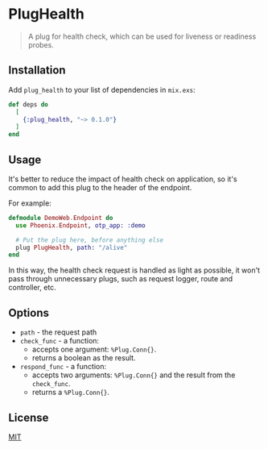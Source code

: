 # PlugHealth

> A plug for health check, which can be used for liveness or readiness probes.

## Installation

Add `plug_health` to your list of dependencies in `mix.exs`:

```elixir
def deps do
  [
    {:plug_health, "~> 0.1.0"}
  ]
end
```

## Usage

It's better to reduce the impact of health check on application, so it's common to add this plug to the header of the endpoint.

For example:

```elixir
defmodule DemoWeb.Endpoint do
  use Phoenix.Endpoint, otp_app: :demo

  # Put the plug here, before anything else
  plug PlugHealth, path: "/alive"
end
```

In this way, the health check request is handled as light as possible, it won't pass through unnecessary plugs, such as request logger, route and controller, etc.

## Options

- `path` - the request path
- `check_func` - a function:
  - accepts one argument: `%Plug.Conn{}`.
  - returns a boolean as the result.
- `respond_func` - a function:
  - accepts two arguments: `%Plug.Conn{}` and the result from the `check_func`.
  - returns a `%Plug.Conn{}`.


## License

[MIT](./LICENSE)
